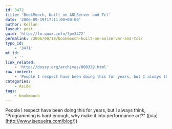 ```yaml
---
id: 3472
title: 'BookMooch, built on AOLServer and Tcl'
date: '2006-09-19T17:11:00+00:00'
author: Kellan
layout: post
guid: 'http://lm.quxx.info/?p=3472'
permalink: /2006/09/19/bookmooch-built-on-aolserver-and-tcl/
typo_id:
    - '3471'
mt_id:
    - ''
link_related:
    - 'http://dossy.org/archives/000339.html'
raw_content:
    - 'People I respect have been doing this for years, but I always think, \"Programming is hard enough, why make it into performance art?\" ([via](http://www.jsequeira.com/blog/))'
categories:
    - Aside
tags:
    - bookmooch
---
```


People I respect have been doing this for years, but I always think, “Programming is hard enough, why make it into performance art?” (\[via\](http://www.jsequeira.com/blog/))